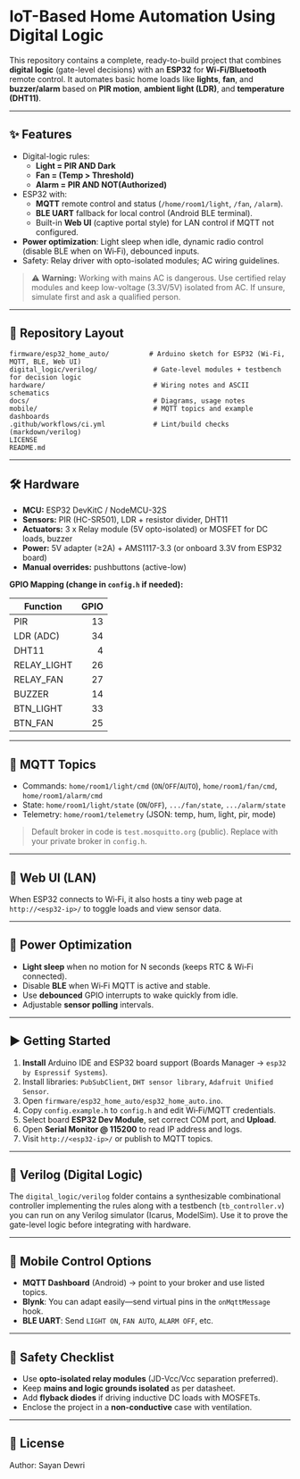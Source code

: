 
# IoT-Based Home Automation Using Digital Logic

This repository contains a complete, ready-to-build project that combines **digital logic** (gate-level decisions) with an **ESP32** for **Wi‑Fi/Bluetooth** remote control. It automates basic home loads like **lights**, **fan**, and **buzzer/alarm** based on **PIR motion**, **ambient light (LDR)**, and **temperature (DHT11)**.

---

## ✨ Features

- Digital-logic rules:
  - **Light = PIR AND Dark**
  - **Fan = (Temp > Threshold)**
  - **Alarm = PIR AND NOT(Authorized)**
- ESP32 with:
  - **MQTT** remote control and status (`/home/room1/light`, `/fan`, `/alarm`).
  - **BLE UART** fallback for local control (Android BLE terminal).
  - Built-in **Web UI** (captive portal style) for LAN control if MQTT not configured.
- **Power optimization**: Light sleep when idle, dynamic radio control (disable BLE when on Wi‑Fi), debounced inputs.
- Safety: Relay driver with opto-isolated modules; AC wiring guidelines.

> ⚠️ **Warning:** Working with mains AC is dangerous. Use certified relay modules and keep low-voltage (3.3V/5V) isolated from AC. If unsure, simulate first and ask a qualified person.

---

## 🧩 Repository Layout

```
firmware/esp32_home_auto/          # Arduino sketch for ESP32 (Wi‑Fi, MQTT, BLE, Web UI)
digital_logic/verilog/              # Gate-level modules + testbench for decision logic
hardware/                           # Wiring notes and ASCII schematics
docs/                               # Diagrams, usage notes
mobile/                             # MQTT topics and example dashboards
.github/workflows/ci.yml            # Lint/build checks (markdown/verilog)
LICENSE
README.md
```

---

## 🛠️ Hardware

- **MCU:** ESP32 DevKitC / NodeMCU-32S
- **Sensors:** PIR (HC-SR501), LDR + resistor divider, DHT11
- **Actuators:** 3 x Relay module (5V opto-isolated) or MOSFET for DC loads, buzzer
- **Power:** 5V adapter (≥2A) + AMS1117-3.3 (or onboard 3.3V from ESP32 board)
- **Manual overrides:** pushbuttons (active-low)

**GPIO Mapping (change in `config.h` if needed):**

| Function         | GPIO |
|------------------|-----:|
| PIR              | 13   |
| LDR (ADC)        | 34   |
| DHT11            | 4    |
| RELAY_LIGHT      | 26   |
| RELAY_FAN        | 27   |
| BUZZER           | 14   |
| BTN_LIGHT        | 33   |
| BTN_FAN          | 25   |

---

## 🔗 MQTT Topics

- Commands: `home/room1/light/cmd` (`ON`/`OFF`/`AUTO`), `home/room1/fan/cmd`, `home/room1/alarm/cmd`
- State:    `home/room1/light/state` (`ON`/`OFF`), `.../fan/state`, `.../alarm/state`
- Telemetry: `home/room1/telemetry` (JSON: temp, hum, light, pir, mode)

> Default broker in code is `test.mosquitto.org` (public). Replace with your private broker in `config.h`.

---

## 📶 Web UI (LAN)

When ESP32 connects to Wi‑Fi, it also hosts a tiny web page at `http://<esp32-ip>/` to toggle loads and view sensor data.

---

## 🔋 Power Optimization

- **Light sleep** when no motion for N seconds (keeps RTC & Wi‑Fi connected).
- Disable **BLE** when Wi‑Fi MQTT is active and stable.
- Use **debounced** GPIO interrupts to wake quickly from idle.
- Adjustable **sensor polling** intervals.

---

## ▶️ Getting Started

1. **Install** Arduino IDE and ESP32 board support (Boards Manager → `esp32 by Espressif Systems`).
2. Install libraries: `PubSubClient`, `DHT sensor library`, `Adafruit Unified Sensor`.
3. Open `firmware/esp32_home_auto/esp32_home_auto.ino`.
4. Copy `config.example.h` to `config.h` and edit Wi‑Fi/MQTT credentials.
5. Select board **ESP32 Dev Module**, set correct COM port, and **Upload**.
6. Open **Serial Monitor @ 115200** to read IP address and logs.
7. Visit `http://<esp32-ip>/` or publish to MQTT topics.

---

## 🧪 Verilog (Digital Logic)

The `digital_logic/verilog` folder contains a synthesizable combinational controller implementing the rules along with a testbench (`tb_controller.v`) you can run on any Verilog simulator (Icarus, ModelSim). Use it to prove the gate-level logic before integrating with hardware.

---

## 📱 Mobile Control Options

- **MQTT Dashboard** (Android) → point to your broker and use listed topics.
- **Blynk**: You can adapt easily—send virtual pins in the `onMqttMessage` hook.
- **BLE UART**: Send `LIGHT ON`, `FAN AUTO`, `ALARM OFF`, etc.

---

## 🧯 Safety Checklist

- Use **opto-isolated relay modules** (JD-Vcc/Vcc separation preferred).
- Keep **mains and logic grounds isolated** as per datasheet.
- Add **flyback diodes** if driving inductive DC loads with MOSFETs.
- Enclose the project in a **non-conductive** case with ventilation.

---

## 📜 License

Author: Sayan Dewri

